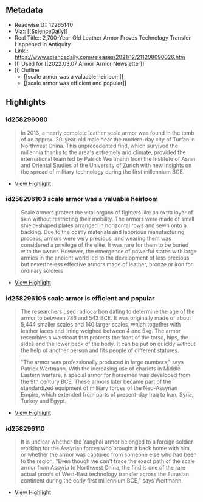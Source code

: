 ## Metadata
- ReadwiseID:: 12265140
- Via:: [[ScienceDaily]]
- Real Title:: 2,700-Year-Old Leather Armor Proves Technology Transfer Happened in Antiquity
- Link:: https://www.sciencedaily.com/releases/2021/12/211208090026.htm
- [l] Used for [[2022.03.07 Armor|Armor Newsletter]]
- [i] Outline 
     - [[scale armor was a valuable heirloom]]
     - [[scale armor was efficient and popular]]

## Highlights

### id258296080

> In 2013, a nearly complete leather scale armor was found in the tomb of an approx. 30-year-old male near the modern-day city of Turfan in Northwest China. This unprecedented find, which survived the millennia thanks to the area's extremely arid climate, provided the international team led by Patrick Wertmann from the Institute of Asian and Oriental Studies of the University of Zurich with new insights on the spread of military technology during the first millennium BCE.

 * [View Highlight](https://read.readwise.io/read/01fprhrxdck4fwv0zq2wany3x7)

### id258296103 scale armor was a valuable heirloom

> Scale armors protect the vital organs of fighters like an extra layer of skin without restricting their mobility. The armors were made of small shield-shaped plates arranged in horizontal rows and sewn onto a backing. Due to the costly materials and laborious manufacturing process, armors were very precious, and wearing them was considered a privilege of the elite. It was rare for them to be buried with the owner. However, the emergence of powerful states with large armies in the ancient world led to the development of less precious but nevertheless effective armors made of leather, bronze or iron for ordinary soldiers

 * [View Highlight](https://read.readwise.io/read/01fprhspgnbr5ctphbmht06f8j)

### id258296106 scale armor is efficient and popular

> The researchers used radiocarbon dating to determine the age of the armor to between 786 and 543 BCE. It was originally made of about 5,444 smaller scales and 140 larger scales, which together with leather laces and lining weighed between 4 and 5kg. The armor resembles a waistcoat that protects the front of the torso, hips, the sides and the lower back of the body. It can be put on quickly without the help of another person and fits people of different statures.
> 
> "The armor was professionally produced in large numbers," says Patrick Wertmann. With the increasing use of chariots in Middle Eastern warfare, a special armor for horsemen was developed from the 9th century BCE. These armors later became part of the standardized equipment of military forces of the Neo-Assyrian Empire, which extended from parts of present-day Iraq to Iran, Syria, Turkey and Egypt.

 * [View Highlight](https://read.readwise.io/read/01fprht2x1hg8tz5w1dhg165eg)

### id258296110

> It is unclear whether the Yanghai armor belonged to a foreign soldier working for the Assyrian forces who brought it back home with him, or whether the armor was captured from someone else who had been to the region. "Even though we can't trace the exact path of the scale armor from Assyria to Northwest China, the find is one of the rare actual proofs of West-East technology transfer across the Eurasian continent during the early first millennium BCE," says Wertmann.

 * [View Highlight](https://read.readwise.io/read/01fprhtnxhypdt6jeq2nefagh4)
